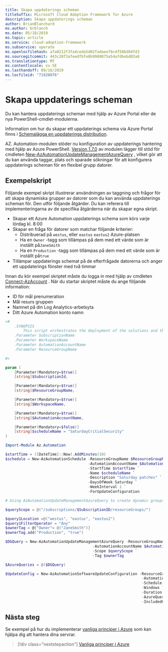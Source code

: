 ```yaml
---
title: Skapa uppdaterings scheman
titleSuffix: Microsoft Cloud Adoption Framework for Azure
description: Skapa uppdaterings scheman
author: BrianBlanchard
ms.author: brblanch
ms.date: 05/10/2019
ms.topic: article
ms.service: cloud-adoption-framework
ms.subservice: operate
ms.openlocfilehash: a7a0212f3fa4ceda5d02fadaee70c4f50bd04fd3
ms.sourcegitcommit: 443c28f3afeedfbfe8b9980875a54afdbebd83a8
ms.translationtype: MT
ms.contentlocale: sv-SE
ms.lasthandoff: 09/16/2019
ms.locfileid: "71028076"
---
```

# <a name="create-update-schedules"></a>Skapa uppdaterings scheman

Du kan hantera uppdaterings scheman med hjälp av Azure Portal eller de nya PowerShell-cmdlet-modulerna.

Information om hur du skapar ett uppdaterings schema via Azure Portal finns i [Schemalägga en uppdaterings distribution](https://docs.microsoft.com/azure/automation/automation-tutorial-update-management#schedule-an-update-deployment).

AZ. Automation-modulen stöder nu konfiguration av uppdaterings hantering med hjälp av Azure PowerShell. [Version 1.7.0](https://www.powershellgallery.com/packages/Az/1.7.0) av modulen lägger till stöd för cmdleten [New-AzAutomationUpdateManagementAzureQuery](/powershell/module/az.automation/new-azautomationupdatemanagementazurequery?view=azps-1.7.0) , vilket gör att du kan använda taggar, plats och sparade sökningar för att konfigurera uppdaterings scheman för en flexibel grupp datorer.

## <a name="example-script"></a>Exempelskript

Följande exempel skript illustrerar användningen av taggning och frågor för att skapa dynamiska grupper av datorer som du kan använda uppdaterings scheman för. Den utför följande åtgärder. Du kan referera till implementeringarna av de specifika åtgärderna när du skapar egna skript.

- Skapar ett Azure Automation uppdaterings schema som körs varje lördag kl. 8:00
- Skapar en fråga för datorer som matchar följande kriterier:
  - Distribuerad på `westus`, eller `eastus` `eastus2` Azure-platsen
  - Ha en `Owner` -tagg som tillämpas på dem med ett värde som är inställt på`JaneSmith`
  - Ha en `Production` -tagg som tillämpas på dem med ett värde som är inställt på`true`
- Tillämpar uppdaterings schemat på de efterfrågade datorerna och anger ett uppdaterings fönster med två timmar

Innan du kör exempel skriptet måste du logga in med hjälp av cmdleten [Connect-AzAccount](https://docs.microsoft.com/powershell/module/az.accounts/connect-azaccount?view=azps-2.1.0) . När du startar skriptet måste du ange följande information:

- ID för mål prenumeration
- Mål resurs gruppen
- Namnet på din Log Analytics-arbetsyta
- Ditt Azure Automation konto namn

```powershell
<#
    .SYNOPSIS
        This script orchestrates the deployment of the solutions and the agents.
    .Parameter SubscriptionName
    .Parameter WorkspaceName
    .Parameter AutomationAccountName
    .Parameter ResourceGroupName

#>

param (
    [Parameter(Mandatory=$true)]
    [string]$SubscriptionId,

    [Parameter(Mandatory=$true)]
    [string]$ResourceGroupName,

    [Parameter(Mandatory=$true)]
    [string]$WorkspaceName,

    [Parameter(Mandatory=$true)]
    [string]$AutomationAccountName,

    [Parameter(Mandatory=$false)]
    [string]$scheduleName = "SaturdayCritialSecurity"
)

Import-Module Az.Automation

$startTime = ([DateTime]::Now).AddMinutes(10)
$schedule = New-AzAutomationSchedule -ResourceGroupName $ResourceGroupName `
                                     -AutomationAccountName $AutomationAccountName `
                                     -StartTime $startTime `
                                     -Name $scheduleName `
                                     -Description "Saturday patches" `
                                     -DaysOfWeek Saturday `
                                     -WeekInterval 1 `
                                     -ForUpdateConfiguration

# Using AzAutomationUpdateManagementAzureQuery to create dynamic groups.

$queryScope = @("/subscriptions/$SubscriptionID/resourceGroups/")

$query1Location =@("westus", "eastus", "eastus2")
$query1FilterOperator = "Any"
$ownerTag = @{"Owner"= @("JaneSmith")}
$ownerTag.add("Production", "true")

$DGQuery = New-AzAutomationUpdateManagementAzureQuery -ResourceGroupName $ResourceGroupName `
                                       -AutomationAccountName $AutomationAccountName `
                                       -Scope $queryScope `
                                       -Tag $ownerTag

$AzureQueries = @($DGQuery)

$UpdateConfig = New-AzAutomationSoftwareUpdateConfiguration -ResourceGroupName $ResourceGroupName `
                                                             -AutomationAccountName $AutomationAccountName `
                                                             -Schedule $schedule `
                                                             -Windows `
                                                             -Duration (New-TimeSpan -Hours 2) `
                                                             -AzureQuery $AzureQueries `
                                                             -IncludedUpdateClassification Security,Critical
```

## <a name="next-steps"></a>Nästa steg

Se exempel på hur du implementerar [vanliga principer i Azure](./common-policies.md) som kan hjälpa dig att hantera dina servrar.

> [!div class="nextstepaction"]
> [Vanliga principer i Azure](./common-policies.md)
